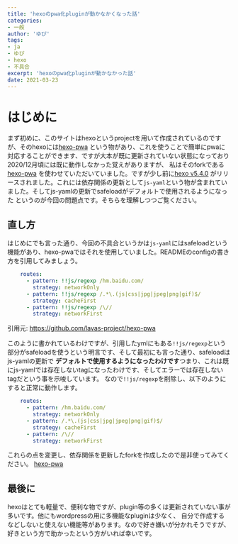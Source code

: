 ```yaml
---
title: 'hexoのpwa化pluginが動かなかくなった話'
categories:
- 一般
author: 'ゆぴ'
tags:
- ja
- ゆぴ
- hexo
- 不具合
excerpt: 'hexoのpwa化pluginが動かなかった話'
date: 2021-03-23
---
```


<!-- toc -->

# はじめに

まず初めに、このサイトはhexoというprojectを用いて作成されているのですが、そのhexoには[hexo-pwa](https://github.com/lavas-project/hexo-pwa)
という物があり、これを使うことで簡単にpwaに対応することができます、ですが大本が既に更新されていない状態になっており2020/12月頃には既に動作しなかった覚えがありますが、
私はそのforkである[hexo-pwa](https://github.com/marcofranssen/hexo-pwa) を使わせていただいていました。ですが少し前に[hexo v5.4.0](https://github.com/hexojs/hexo/releases/tag/5.4.0)
がリリースされました。これには依存関係の更新として`js-yaml`という物が含まれていました。そしてjs-yamlの更新でsafeloadがデフォルトで使用されるようになった
というのが今回の問題点です。そちらを理解しつつご覧ください。

## 直し方

はじめにでも言った通り、今回の不具合というかは`js-yaml`にはsafeloadという機能があり、hexo-pwaではそれを使用していました。READMEのconfigの書き方を引用してみましょう。
```yml
    routes:
      - pattern: !!js/regexp /hm.baidu.com/
        strategy: networkOnly
      - pattern: !!js/regexp /.*\.(js|css|jpg|jpeg|png|gif)$/
        strategy: cacheFirst
      - pattern: !!js/regexp /\//
        strategy: networkFirst
```
引用元: https://github.com/lavas-project/hexo-pwa

このように書かれているわけですが、引用したymlにもある`!!js/regexp`という部分がsafeloadを使うという明言です、そして最初にも言った通り、safeloadはjs-yamlの更新で
**デフォルトで使用するようになったわけです**つまり、これは既にjs-yamlでは存在しないtagになったわけです、そしてエラーでは存在しないtagだという事を示唆しています。
なので`!!js/regexp`を削除し、以下のようにすると正常に動作します。
```yml
    routes:
      - pattern: /hm.baidu.com/
        strategy: networkOnly
      - pattern: /.*\.(js|css|jpg|jpeg|png|gif)$/
        strategy: cacheFirst
      - pattern: /\//
        strategy: networkFirst
```
これらの点を変更し、依存関係を更新したforkを作成したので是非使ってみてください。 [hexo-pwa](https://github.com/yupix/hexo-pwa)


## 最後に

hexoはとても軽量で、便利な物ですが、plugin等の多くは更新されていない事が多いです。他にもwordpressの用に多機能なpluginは少なく、
自分で作成するなどしないと使えない機能等があります。なので好き嫌いが分かれそうですが、好きという方で助かったという方がいれば幸いです。